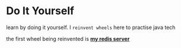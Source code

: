 # Do It Yourself

learn by doing it yourself.  I `reinvent wheels` here to practise java tech

the first wheel being reinvented is  **[my redis server](./myRedis)**
